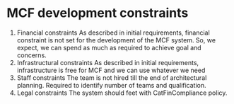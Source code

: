 # MCF development constraints
1. Financial constraints
    As described in initial  requirements, financial constraint is not set for the development of the MCF system. So, we
    expect, we can spend as much as required to achieve goal and concerns.
2. Infrastructural constraints
    As described in initial  requirements, infrastructure is free for MCF and we can use whatever we need
3. Staff constraints
    The team is not hired till the end of architectural planning. Required to identify number of teams and qualification.
4. Legal constraints
    The system should feet with CatFinCompliance policy.